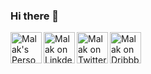 ### Hi there 👋

<a href="https://www.malak.dev/">
  <img align="left" alt="Malak's Personal Website" width="50px" src="https://cdn.jsdelivr.net/npm/simple-icons@3.13.0/icons/livejournal.svg" />
</a>
<a href="https://www.linkedin.com/in/malaktayeh/">
  <img align="left" alt="Malak on LinkdeIn" width="50px" src="https://cdn.jsdelivr.net/npm/simple-icons@v3/icons/linkedin.svg" />
</a>
<a href="https://twitter.com/malaktayeh">
  <img align="left" alt="Malak on Twitter" width="50px" src="https://cdn.jsdelivr.net/npm/simple-icons@v3/icons/twitter.svg" />
</a>
<a href="https://dribbble.com/malaktayeh">
  <img align="left" alt="Malak on Dribbble" width="50px" src="https://cdn.jsdelivr.net/npm/simple-icons@3.13.0/icons/dribbble.svg" />
</a>


<br />
<br />


<!--
**malaktayeh/malaktayeh** is a ✨ _special_ ✨ repository because its `README.md` (this file) appears on your GitHub profile.

Here are some ideas to get you started:

- 🔭 I’m currently working on ...
- 🌱 I’m currently learning ...
- 👯 I’m looking to collaborate on ...
- 🤔 I’m looking for help with ...
- 💬 Ask me about ...
- 📫 How to reach me: ...
- 😄 Pronouns: ...
- ⚡ Fun fact: ...
-->
